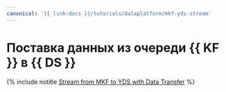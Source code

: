 ```yaml
---
canonical: '{{ link-docs }}/tutorials/dataplatform/mkf-yds-stream'
---
```


# Поставка данных из очереди {{ KF }} в {{ DS }}

{% include notitle [Stream from MKF to YDS with Data Transfer](../../_tutorials/dataplatform/data-transfer-mkf-yds.md) %}

